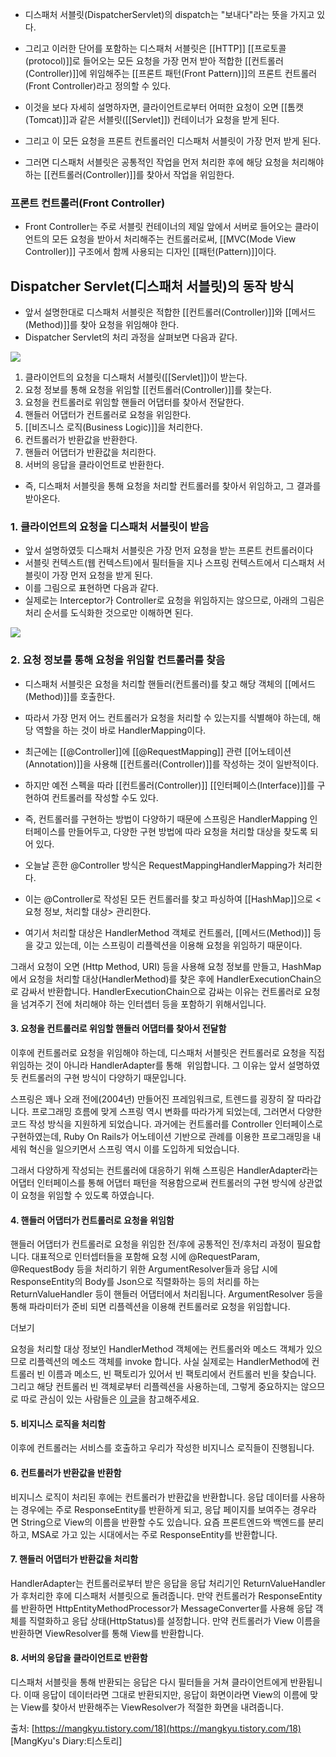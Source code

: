 - 디스패처 서블릿(DispatcherServlet)의 dispatch는 "보내다"라는 뜻을 가지고 있다.

- 그리고 이러한 단어를 포함하는 디스패처 서블릿은 [[HTTP]] [[프로토콜(protocol)]]로 들어오는 모든 요청을 가장 먼저 받아 적합한 [[컨트롤러(Controller)]]에 위임해주는 [[프론트 패턴(Front Pattern)]]의 프론트 컨트롤러(Front Controller)라고 정의할 수 있다.

- 이것을 보다 자세히 설명하자면, 클라이언트로부터 어떠한 요청이 오면 [[톰캣(Tomcat)]]과 같은 서블릿([[Servlet]]) 컨테이너가 요청을 받게 된다.
- 그리고 이 모든 요청을 프론트 컨트롤러인 디스패처 서블릿이 가장 먼저 받게 된다.
- 그러면 디스패처 서블릿은 공통적인 작업을 먼저 처리한 후에 해당 요청을 처리해야 하는 [[컨트롤러(Controller)]]를 찾아서 작업을 위임한다.

### 프론트 컨트롤러(Front Controller)

- Front Controller는 주로 서블릿 컨테이너의 제일 앞에서 서버로 들어오는 클라이언트의 모든 요청을 받아서 처리해주는 컨트롤러로써, [[MVC(Mode View Controller)]] 구조에서 함께 사용되는 디자인 [[패턴(Pattern)]]이다.

## Dispatcher Servlet(디스패처 서블릿)의 동작 방식

- 앞서 설명한대로 디스패처 서블릿은 적합한 [[컨트롤러(Controller)]]와 [[메서드(Method)]]를 찾아 요청을 위임해야 한다. 
- Dispatcher Servlet의 처리 과정을 살펴보면 다음과 같다.

![](https://blog.kakaocdn.net/dn/bcff5H/btstbdRuSr9/pNKnGdMwftSWmiGLHA7yL0/img.png)

1. 클라이언트의 요청을 디스패처 서블릿([[Servlet]])이 받는다.
2. 요청 정보를 통해 요청을 위임할 [[컨트롤러(Controller)]]를 찾는다.
3. 요청을 컨트롤러로 위임할 핸들러 어댑터를 찾아서 전달한다.
4. 핸들러 어댑터가 컨트롤러로 요청을 위임한다.
5. [[비즈니스 로직(Business Logic)]]을 처리한다.
6. 컨트롤러가 반환값을 반환한다.
7. 핸들러 어댑터가 반환값을 처리한다.
8. 서버의 응답을 클라이언트로 반환한다.

- 즉, 디스패처 서블릿을 통해 요청을 처리할 컨트롤러를 찾아서 위임하고, 그 결과를 받아온다.

### 1. 클라이언트의 요청을 디스패처 서블릿이 받음

- 앞서 설명하였듯 디스패처 서블릿은 가장 먼저 요청을 받는 프론트 컨트롤러이다
- 서블릿 컨텍스트(웹 컨텍스트)에서 필터들을 지나 스프링 컨텍스트에서 디스패처 서블릿이 가장 먼저 요청을 받게 된다.
- 이를 그림으로 표현하면 다음과 같다.
- 실제로는 Interceptor가 Controller로 요청을 위임하지는 않으므로, 아래의 그림은 처리 순서를 도식화한 것으로만 이해하면 된다.

![](https://blog.kakaocdn.net/dn/oN96r/btrw7SYEpgr/lKLp5nqEZUJR32GoPc9bwk/img.png)

### 2. 요청 정보를 통해 요청을 위임할 컨트롤러를 찾음

- 디스패처 서블릿은 요청을 처리할 핸들러(컨트롤러)를 찾고 해당 객체의 [[메서드(Method)]]를 호출한다.
- 따라서 가장 먼저 어느 컨트롤러가 요청을 처리할 수 있는지를 식별해야 하는데, 해당 역할을 하는 것이 바로 HandlerMapping이다.

- 최근에는 [[@Controller]]에 [[@RequestMapping]] 관련 [[어노테이션(Annotation)]]을 사용해 [[컨트롤러(Controller)]]를 작성하는 것이 일반적이다. 

- 하지만 예전 스펙을 따라 [[컨트롤러(Controller)]] [[인터페이스(Interface)]]를 구현하여 컨트롤러를 작성할 수도 있다.
- 즉, 컨트롤러를 구현하는 방법이 다양하기 때문에 스프링은 HandlerMapping 인터페이스를 만들어두고, 다양한 구현 방법에 따라 요청을 처리할 대상을 찾도록 되어 있다.

- 오늘날 흔한 @Controller 방식은 RequestMappingHandlerMapping가 처리한다.
- 이는 @Controller로 작성된 모든 컨트롤러를 찾고 파싱하여 [[HashMap]]으로 <요청 정보, 처리할 대상> 관리한다.

- 여기서 처리할 대상은 HandlerMethod 객체로 컨트롤러, [[메서드(Method)]] 등을 갖고 있는데, 이는 스프링이 리플렉션을 이용해 요청을 위임하기 때문이다.

그래서 요청이 오면 (Http Method, URI) 등을 사용해 요청 정보를 만들고, HashMap에서 요청을 처리할 대상(HandlerMethod)를 찾은 후에 HandlerExecutionChain으로 감싸서 반환합니다. HandlerExecutionChain으로 감싸는 이유는 컨트롤러로 요청을 넘겨주기 전에 처리해야 하는 인터셉터 등을 포함하기 위해서입니다.

#### **3. 요청을 컨트롤러로 위임할 핸들러 어댑터를 찾아서 전달함**

이후에 컨트롤러로 요청을 위임해야 하는데, 디스패처 서블릿은 컨트롤러로 요청을 직접 위임하는 것이 아니라 HandlerAdapter를 통해  위임합니다. 그 이유는 앞서 설명하였듯 컨트롤러의 구현 방식이 다양하기 때문입니다. 

스프링은 꽤나 오래 전에(2004년) 만들어진 프레임워크로, 트렌드를 굉장히 잘 따라갑니다. 프로그래밍 흐름에 맞게 스프링 역시 변화를 따라가게 되었는데, 그러면서 다양한 코드 작성 방식을 지원하게 되었습니다. 과거에는 컨트롤러를 Controller 인터페이스로 구현하였는데, Ruby On Rails가 어노테이션 기반으로 관례를 이용한 프로그래밍을 내세워 혁신을 일으키면서 스프링 역시 이를 도입하게 되었습니다. 

그래서 다양하게 작성되는 컨트롤러에 대응하기 위해 스프링은 HandlerAdapter라는 어댑터 인터페이스를 통해 어댑터 패턴을 적용함으로써 컨트롤러의 구현 방식에 상관없이 요청을 위임할 수 있도록 하였습니다.

#### **4. 핸들러 어댑터가 컨트롤러로 요청을 위임함**

핸들러 어댑터가 컨트롤러로 요청을 위임한 전/후에 공통적인 전/후처리 과정이 필요합니다. 대표적으로 인터셉터들을 포함해 요청 시에 @RequestParam, @RequestBody 등을 처리하기 위한 ArgumentResolver들과 응답 시에 ResponseEntity의 Body를 Json으로 직렬화하는 등의 처리를 하는 ReturnValueHandler 등이 핸들러 어댑터에서 처리됩니다. ArgumentResolver 등을 통해 파라미터가 준비 되면 리플렉션을 이용해 컨트롤러로 요청을 위임합니다.

더보기

요청을 처리할 대상 정보인 HandlerMethod 객체에는 컨트롤러와 메소드 객체가 있으므로 리플렉션의 메소드 객체를 invoke 합니다. 사실 실제로는 HandlerMethod에 컨트롤러 빈 이름과 메소드, 빈 팩토리가 있어서 빈 팩토리에서 컨트롤러 빈을 찾습니다. 그리고 해당 컨트롤러 빈 객체로부터 리플렉션을 사용하는데, 그렇게 중요하지는 않으므로 따로 관심이 있는 사람들은 [이 글](https://mangkyu.tistory.com/219)을 참고해주세요.

#### **5. 비지니스 로직을 처리함**

이후에 컨트롤러는 서비스를 호출하고 우리가 작성한 비지니스 로직들이 진행됩니다.

#### **6. 컨트롤러가 반환값을 반환함**

비지니스 로직이 처리된 후에는 컨트롤러가 반환값을 반환합니다. 응답 데이터를 사용하는 경우에는 주로 ResponseEntity를 반환하게 되고, 응답 페이지를 보여주는 경우라면 String으로 View의 이름을 반환할 수도 있습니다. 요즘 프론트엔드와 백엔드를 분리하고, MSA로 가고 있는 시대에서는 주로 ResponseEntity를 반환합니다.

#### **7. 핸들러 어댑터가 반환값을 처리함**

HandlerAdapter는 컨트롤러로부터 받은 응답을 응답 처리기인 ReturnValueHandler가 후처리한 후에 디스패처 서블릿으로 돌려줍니다. 만약 컨트롤러가 ResponseEntity를 반환하면 HttpEntityMethodProcessor가 MessageConverter를 사용해 응답 객체를 직렬화하고 응답 상태(HttpStatus)를 설정합니다. 만약 컨트롤러가 View 이름을 반환하면 ViewResolver를 통해 View를 반환합니다.

#### **8. 서버의 응답을 클라이언트로 반환함**

디스패처 서블릿을 통해 반환되는 응답은 다시 필터들을 거쳐 클라이언트에게 반환됩니다. 이때 응답이 데이터라면 그대로 반환되지만, 응답이 화면이라면 View의 이름에 맞는 View를 찾아서 반환해주는 ViewResolver가 적절한 화면을 내려줍니다.

출처: [https://mangkyu.tistory.com/18](https://mangkyu.tistory.com/18) [MangKyu's Diary:티스토리]